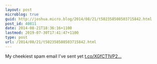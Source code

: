 ```yaml
---
layout: post
microblog: true
guid: http://joshua.micro.blog/2014/08/21/t502358508503715842.html
post_id: 40811
date: 2014-08-21T18:36:16+1100
lastmod: 2019-07-30T17:41:47+1100
type: post
url: /2014/08/21/t502358508503715842.html
---
```

My cheekiest spam email I've sent yet [t.co/XGfCT1VP2...](http://t.co/XGfCT1VP21)
